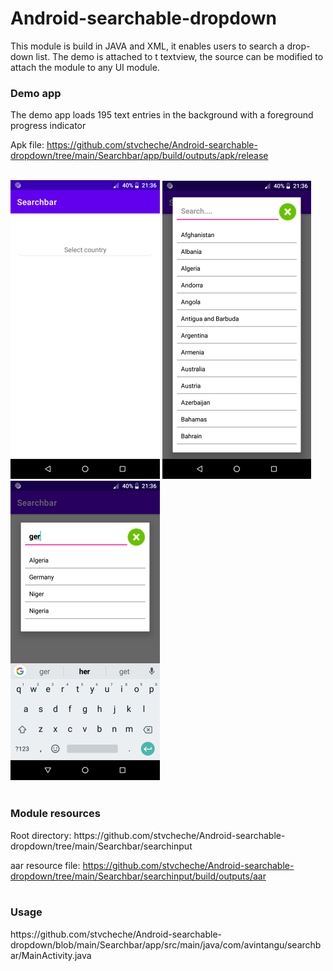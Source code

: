 # Android-searchable-dropdown
This module is build in JAVA and XML, it enables users to search a drop-down list. The demo is attached to t textview, the source can be modified to attach the module to any UI module.

<h3>Demo app</h3>
The demo app loads 195 text entries in the background with a foreground progress indicator
<br/>

Apk file: https://github.com/stvcheche/Android-searchable-dropdown/tree/main/Searchbar/app/build/outputs/apk/release
<br/><br/>

![Scalculator image](https://github.com/stvcheche/Android-searchable-dropdown/blob/main/search.png) 
![Scalculator image](https://github.com/stvcheche/Android-searchable-dropdown/blob/main/searcha.png) 
![Scalculator image](https://github.com/stvcheche/Android-searchable-dropdown/blob/main/searchb.png) 
<br/><br/>

<h3>Module resources</h3>
Root directory: https://github.com/stvcheche/Android-searchable-dropdown/tree/main/Searchbar/searchinput
<br/>

aar resource file: https://github.com/stvcheche/Android-searchable-dropdown/tree/main/Searchbar/searchinput/build/outputs/aar
<br/><br/>

<h3>Usage</h3>
https://github.com/stvcheche/Android-searchable-dropdown/blob/main/Searchbar/app/src/main/java/com/avintangu/searchbar/MainActivity.java
